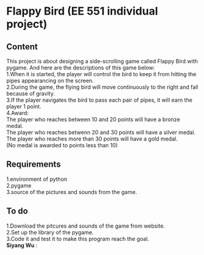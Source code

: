 # Flappy Bird (EE 551 individual project)
## Content
This project is about designing a side-scrolling game called Flappy Bird with pygame. And here are the descriptions of this game below:</br>
1.When it is started, the player will control the bird to keep it from hitting the pipes appearancing on the screen.</br>
2.During the game, the flying bird will move continuously to the right and fall because of gravity.</br>
3.If the player navigates the bird to pass each pair of pipes, it will earn the player 1 point.</br>
4.Award: </br>The player who reaches between 10 and 20 points will have a bronze medal.</br>
         The player who reaches betwenn 20 and 30 points will have a silver medal.</br>
         The player who reaches more than 30 points will have a gold medal.</br>
                      (No medal is awarded to points less than 10)
## Requirements
1.environment of python</br>
2.pygame</br>
3.source of the pictures and sounds from the game.
## To do
1.Download the pitcures and sounds of the game from website.</br>
2.Set up the library of the pygame.</br>
3.Code it and test it to make this program reach the goal.</br>
**Siyang Wu**
:
